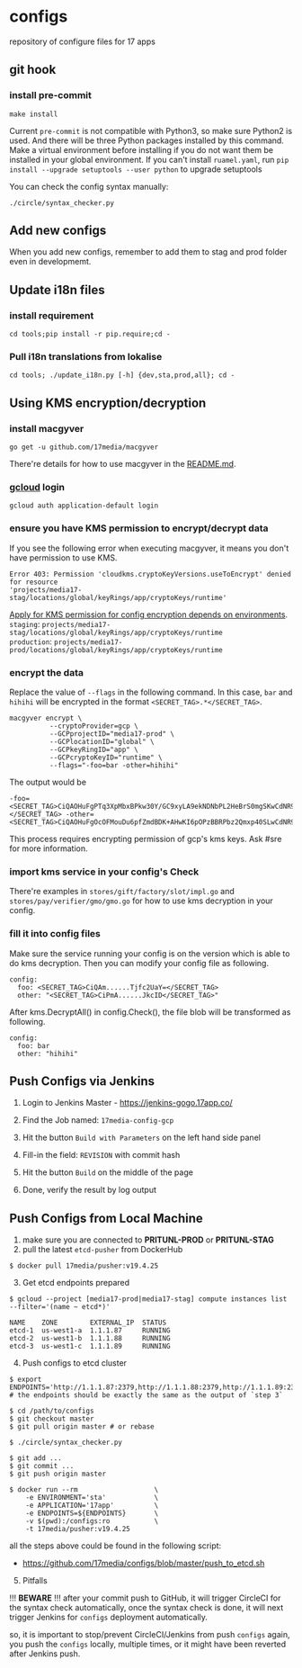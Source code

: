 # configs
repository of configure files for 17 apps

## git hook

### install pre-commit

```
make install 
```

Current `pre-commit` is not compatible with Python3, so make sure Python2 is used. And there will be three Python packages installed by this command. Make a virtual environment before installing if you do not want them be installed in your global environment. If you can't install `ruamel.yaml`, run `pip install --upgrade setuptools --user python` to upgrade setuptools

You can check the config syntax manually:

```
./circle/syntax_checker.py
```

## Add new configs

When you add new configs, remember to add them to stag and prod folder even in developmemt.

## Update i18n files

### install requirement
```
cd tools;pip install -r pip.require;cd -
```

### Pull i18n translations from lokalise

```
cd tools; ./update_i18n.py [-h] {dev,sta,prod,all}; cd -
```

## Using KMS encryption/decryption

### install macgyver
```
go get -u github.com/17media/macgyver
```
There're details for how to use macgyver in the [README.md](https://github.com/17media/macgyver).

### [gcloud](https://cloud.google.com/sdk/gcloud/?hl=zh-TW) login
```
gcloud auth application-default login
```

### ensure you have KMS permission to encrypt/decrypt data
If you see the following error when executing macgyver, it means you don't have permission to use KMS.

```
Error 403: Permission 'cloudkms.cryptoKeyVersions.useToEncrypt' denied for resource
'projects/media17-stag/locations/global/keyRings/app/cryptoKeys/runtime'
```

[Apply for KMS permission for config encryption depends on environments](https://github.com/17media/infrastructure/issues/new/choose).  
`staging`: `projects/media17-stag/locations/global/keyRings/app/cryptoKeys/runtime`  
`production`: `projects/media17-prod/locations/global/keyRings/app/cryptoKeys/runtime`

### encrypt the data
Replace the value of `--flags` in the following command.
In this case, `bar` and `hihihi` will be encrypted in the format `<SECRET_TAG>.*</SECRET_TAG>`.
```
macgyver encrypt \
          --cryptoProvider=gcp \
          --GCPprojectID="media17-prod" \
          --GCPlocationID="global" \
          --GCPkeyRingID="app" \
          --GCPcryptoKeyID="runtime" \
          --flags="-foo=bar -other=hihihi"
```
The output would be
```
-foo=<SECRET_TAG>CiQAOHuFgPTq3XpMbxBPkw30Y/GC9xyLA9ekNDNbPL2HeBrS0mgSKwCdNR9AESxrBf/yEJHPd2DXFcPcueM6kfopCsnY8gPzSztRyheqYYE4np4=</SECRET_TAG> -other=<SECRET_TAG>CiQAOHuFgOcOFMouDu6pfZmdBDK+AHwKI6pOPzBBRPbz2Qmxp40SLwCdNR9APyF4WGPu1XuVpb/IEWCnAh5xj180VvK5nOEUPtXxgjAix3gVEiEBaLPZ</SECRET_TAG>
```
This process requires encrypting permission of gcp's kms keys. Ask #sre for more information.

### import kms service in your config's Check
There're examples in `stores/gift/factory/slot/impl.go` and `stores/pay/verifier/gmo/gmo.go`
for how to use kms decryption in your config.

### fill it into config files
Make sure the service running your config is on the version which is able to do kms decryption. 
Then you can modify your config file as following.
```
config:
  foo: <SECRET_TAG>CiQAm......Tjfc2UaY=</SECRET_TAG>
  other: "<SECRET_TAG>CiPmA......JkcID</SECRET_TAG>"
```
After kms.DecryptAll() in config.Check(), the file blob will be transformed as following.
```
config:
  foo: bar
  other: "hihihi"
```


## Push Configs via Jenkins

1. Login to Jenkins Master - https://jenkins-gogo.17app.co/

2. Find the Job named: `17media-config-gcp`

3. Hit the button `Build with Parameters` on the left hand side panel

4. Fill-in the field: `REVISION` with commit hash

5. Hit the button `Build` on the middle of the page

6. Done, verify the result by log output

## Push Configs from Local Machine

1. make sure you are connected to **PRITUNL-PROD** or **PRITUNL-STAG**
2. pull the latest `etcd-pusher` from DockerHub

```
$ docker pull 17media/pusher:v19.4.25
```

3. Get etcd endpoints prepared

```
$ gcloud --project [media17-prod|media17-stag] compute instances list --filter='(name ~ etcd*)'

NAME    ZONE        EXTERNAL_IP  STATUS
etcd-1  us-west1-a  1.1.1.87     RUNNING
etcd-2  us-west1-b  1.1.1.88     RUNNING
etcd-3  us-west1-c  1.1.1.89     RUNNING
```

4. Push configs to etcd cluster

```
$ export ENDPOINTS='http://1.1.1.87:2379,http://1.1.1.88:2379,http://1.1.1.89:2379' # the endpoints should be exactly the same as the output of `step 3`

$ cd /path/to/configs
$ git checkout master
$ git pull origin master # or rebase

$ ./circle/syntax_checker.py

$ git add ...
$ git commit ...
$ git push origin master

$ docker run --rm                   \
    -e ENVIRONMENT='sta'            \
    -e APPLICATION='17app'          \
    -e ENDPOINTS=${ENDPOINTS}       \
    -v $(pwd):/configs:ro           \
    -t 17media/pusher:v19.4.25
```

all the steps above could be found in the following script:
- https://github.com/17media/configs/blob/master/push_to_etcd.sh

5. Pitfalls

!!! **BEWARE** !!! after your commit push to GitHub, it will trigger CircleCI for the syntax check automatically,
once the syntax check is done, it will next trigger Jenkins for `configs` deployment automatically.

so, it is important to stop/prevent CircleCI/Jenkins from push `configs` again,
you push the `configs` locally, multiple times, or it might have been reverted after Jenkins push.
